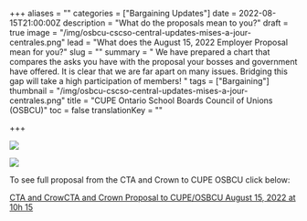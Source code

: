 +++
aliases = ""
categories = ["Bargaining Updates"]
date = 2022-08-15T21:00:00Z
description = "What do the proposals mean to you?"
draft = true
image = "/img/osbcu-cscso-central-updates-mises-a-jour-centrales.png"
lead = "What does the August 15, 2022 Employer Proposal mean for you?"
slug = ""
summary = " We have prepared a chart that compares the asks you have with the proposal your bosses and government have offered. It is clear that we are far apart on many issues. Bridging this gap will take a high participation of members! "
tags = ["Bargaining"]
thumbnail = "/img/osbcu-cscso-central-updates-mises-a-jour-centrales.png"
title = "CUPE Ontario School Boards Council of Unions (OSBCU)"
toc = false
translationKey = ""

+++

![](/img/0cbe1355-2abc-41da-ac1d-cdece2cf68ea.jpeg)

![](/img/3a110147-4690-4731-8ba3-abc5e271968e.jpeg)

To see full proposal from the CTA and Crown to CUPE OSBCU click below:

[CTA and CrowCTA and Crown Proposal to CUPE/OSBCU August 15, 2022 at 10h 15](/img/cta-and-crown-pass-back-to-cupe-august-15-2022.docx)